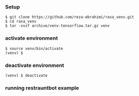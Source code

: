 ### Setup
```console
$ git clone https://github.com/reza-ebrahimi/rasa_venv.git
$ cd rasa_venv
$ tar -xvzf archive/venv-tensorflow.tar.gz venv
```

### activate environment
```console
$ source venv/bin/activate
(venv) $
```

### deactivate environment
```console
(venv) $ deactivate
```

### running restrauntbot example
```console
```